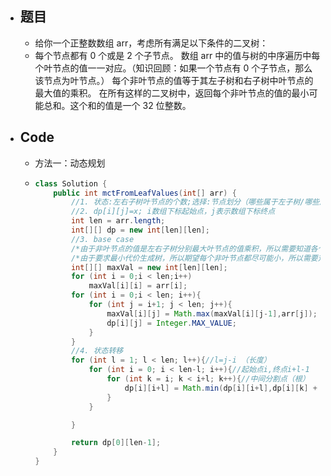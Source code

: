 - ## 题目
	- 给你一个正整数数组 arr，考虑所有满足以下条件的二叉树：
	- 每个节点都有 0 个或是 2 个子节点。
	  数组 arr 中的值与树的中序遍历中每个叶节点的值一一对应。（知识回顾：如果一个节点有 0 个子节点，那么该节点为叶节点。）
	  每个非叶节点的值等于其左子树和右子树中叶节点的最大值的乘积。
	  在所有这样的二叉树中，返回每个非叶节点的值的最小可能总和。这个和的值是一个 32 位整数。
- ## Code
	- 方法一：动态规划
	- ```java
	  class Solution {
	      public int mctFromLeafValues(int[] arr) {
	          //1. 状态:左右子树叶节点的个数;选择:节点划分（哪些属于左子树/哪些属于右子树）
	          //2. dp[i][j]=x; i数组下标起始点，j表示数组下标终点
	          int len = arr.length;
	          int[][] dp = new int[len][len];
	          //3. base case
	          /*由于非叶节点的值是左右子树分别最大叶节点的值乘积，所以需要知道各个区间内最值*/
	          /*由于要求最小代价生成树，所以期望每个非叶节点都尽可能小，所以需要对dp初始化*/   
	          int[][] maxVal = new int[len][len];
	          for (int i = 0;i < len;i++)
	              maxVal[i][i] = arr[i];
	          for (int i = 0;i < len; i++){
	              for (int j = i+1; j < len; j++){
	                  maxVal[i][j] = Math.max(maxVal[i][j-1],arr[j]);
	                  dp[i][j] = Integer.MAX_VALUE;
	              }
	          }
	          //4. 状态转移
	          for (int l = 1; l < len; l++){//l=j-i （长度）
	              for (int i = 0; i < len-l; i++){//起始点i,终点i+l-1
	                  for (int k = i; k < i+l; k++){//中间分割点（根）
	                      dp[i][i+l] = Math.min(dp[i][i+l],dp[i][k] + dp[k+1][i+l] + maxVal[i][k] * maxVal[k+1][i+l]);
	                  }
	              }
	  
	          }
	  
	          return dp[0][len-1];
	      }
	  }
	  ```